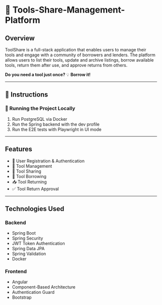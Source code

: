 # 🔧 Tools-Share-Management-Platform
## Overview
ToolShare is a full-stack application that enables users to manage their tools and engage with a community of
borrowers and lenders.
The platform allows users to list their tools, update and archive listings, borrow available tools, return them 
after use, and approve returns from others.

**Do you need a tool just once?** 
💡 **Borrow it!**

----
## 📝 Instructions

### 🚀 Running the Project Locally

1. Run PostgreSQL via Docker
2. Run the Spring backend with the dev profile
3. Run the E2E tests with Playwright in UI mode

---
## Features
- 👤 User Registration & Authentication
- 🧰 Tool Management
- 🔗 Tool Sharing
- 🔄 Tool Borrowing
- 📥 Tool Returning
- ✅ Tool Return Approval

---
## Technologies Used

### Backend
- Spring Boot
- Spring Security 
- JWT Token Authentication
- Spring Data JPA
- Spring Validation
- Docker

### Frontend
- Angular
- Component-Based Architecture
- Authentication Guard
- Bootstrap




